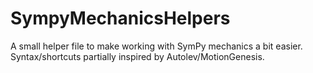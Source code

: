# SympyMechanicsHelpers

A small helper file to make working with SymPy mechanics a bit easier. Syntax/shortcuts partially inspired by Autolev/MotionGenesis.